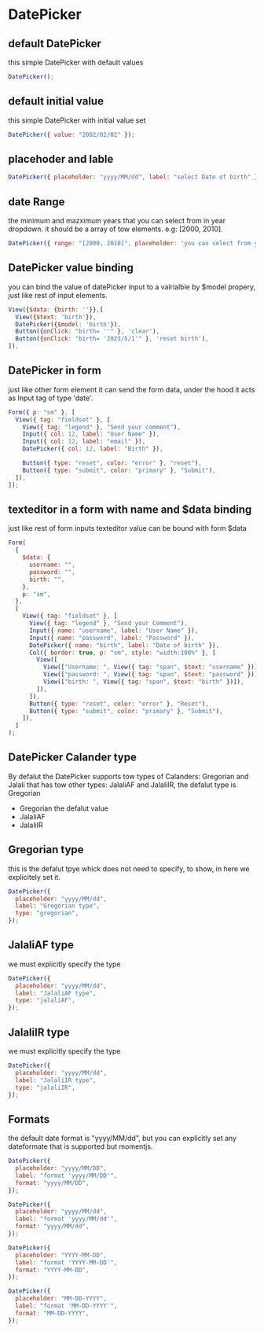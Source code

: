 # DatePicker


## default DatePicker

this simple DatePicker with default values

```js
DatePicker();
```
## default initial value 

this simple DatePicker with initial value set

```js
DatePicker({ value: "2002/02/02" });
```
## placehoder and lable

```js
DatePicker({ placeholder: "yyyy/MM/dd", label: "select Date of birth" });
```

## date Range

the minimum and mazximum years that you can select from in year dropdown. it should be a array of tow elements. e.g: [2000, 2010].

```js
DatePicker({ range: "[2000, 2010]", placeholder: 'you can select from year 2000 to 2010'});
```


## DatePicker value binding

you can bind the value of datePicker input to a valrialble by $model propery, just like rest of input elements.



```js
View({$data: {birth: ''}},[
  View({$text: 'birth'}),
  DatePicker({$model: 'birth'}),
  Button({onClick: "birth= ''" }, 'clear'),
  Button({onClick: "birth= '2023/5/1'" }, 'reset birth'),
]),
```


## DatePicker in form

just like other form element it can send the form data, under the hood it acts as Input tag of type 'date'.

```js
Form({ p: "sm" }, [
  View({ tag: "fieldset" }, [
    View({ tag: "legend" }, "Send your comment"),
    Input({ col: 12, label: "User Name" }),
    Input({ col: 12, label: "email" }),
    DatePicker({ col: 12, label: "Birth" }),

    Button({ type: "reset", color: "error" }, "reset"),
    Button({ type: "submit", color: "primary" }, "Submit"),
  ]),
]);
```

## texteditor in a form with name and $data binding

just like rest of form inputs texteditor value can be bound with form $data

```js
Form(
  {
    $data: {
      username: "",
      password: "",
      birth: "",
    },
    p: "sm",
  },
  [
    View({ tag: "fieldset" }, [
      View({ tag: "legend" }, "Send your Comment"),
      Input({ name: "username", label: "User Name" }),
      Input({ name: "password", label: "Password" }),
      DatePicker({ name: "birth", label: "Date of birth" }),
      Col({ border: true, p: "sm", style: "width:100%" }, [
        View([
          View(["Username: ", View({ tag: "span", $text: "username" })]),
          View(["password: ", View({ tag: "span", $text: "password" })]),
          View(["birth: ", View({ tag: "span", $text: "birth" })]),
        ]),
      ]),
      Button({ type: "reset", color: "error" }, "Reset"),
      Button({ type: "submit", color: "primary" }, "Submit"),
    ]),
  ]
);
```

## DatePicker Calander type

By defalut the DatePicker supports tow types of Calanders: Gregorian and Jalali that has tow other types: JalaliAF and JalaliIR,
the defalut type is Gregorian

- Gregorian the defalut value
- JalaliAF
- JalaliIR

## Gregorian type

this is the defalut tpye whick does not need to specify, to show, in here we explicitely set it.

```js
DatePicker({
  placeholder: "yyyy/MM/dd",
  label: "Gregorian type",
  type: "gregorian",
});
```

## JalaliAF type

we must explicitly specify the type

```js
DatePicker({
  placeholder: "yyyy/MM/dd",
  label: "JalaliAF type",
  type: "jalaliAF",
});
```

## JalaliIR type

we must explicitly specify the type

```js
DatePicker({
  placeholder: "yyyy/MM/dd",
  label: "JalaliIR type",
  type: "jalaliIR",
});
```

## Formats

the default date format is "yyyy/MM/dd",
but you can explicitly set any dateformate that is supported but momentjs.

```js
DatePicker({
  placeholder: "yyyy/MM/DD",
  label: "format 'yyyy/MM/DD'",
  format: "yyyy/MM/DD",
});
```

```js
DatePicker({
  placeholder: "yyyy/MM/dd",
  label: "format 'yyyy/MM/dd'",
  format: "yyyy/MM/dd",
});
```

```js
DatePicker({
  placeholder: "YYYY-MM-DD",
  label: "format 'YYYY-MM-DD'",
  format: "YYYY-MM-DD",
});
```

```js
DatePicker({
  placeholder: "MM-DD-YYYY",
  label: "format 'MM-DD-YYYY'",
  format: "MM-DD-YYYY",
});
```